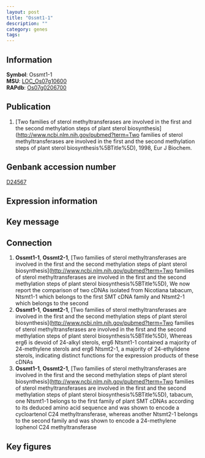 ```yaml
---
layout: post
title: "Ossmt1-1"
description: ""
category: genes
tags: 
---
```


## Information
__Symbol__: Ossmt1-1  
__MSU__: [LOC_Os07g10600](http://rice.plantbiology.msu.edu/cgi-bin/ORF_infopage.cgi?orf=LOC_Os07g10600)  
__RAPdb__: [Os07g0206700](http://rapdb.dna.affrc.go.jp/viewer/gbrowse_details/irgsp1?name=Os07g0206700)  

## Publication
1. [Two families of sterol methyltransferases are involved in the first and the second methylation steps of plant sterol biosynthesis](http://www.ncbi.nlm.nih.gov/pubmed?term=Two families of sterol methyltransferases are involved in the first and the second methylation steps of plant sterol biosynthesis%5BTitle%5D), 1998, Eur J Biochem.

## Genbank accession number
[D24567](http://www.ncbi.nlm.nih.gov/nuccore/D24567)  

## Expression information

## Key message

## Connection
1. __Ossmt1-1__, __Ossmt2-1__, [Two families of sterol methyltransferases are involved in the first and the second methylation steps of plant sterol biosynthesis](http://www.ncbi.nlm.nih.gov/pubmed?term=Two families of sterol methyltransferases are involved in the first and the second methylation steps of plant sterol biosynthesis%5BTitle%5D),  We now report the comparison of two cDNAs isolated from Nicotiana tabacum, Ntsmt1-1 which belongs to the first SMT cDNA family and Ntsmt2-1 which belongs to the second
2. __Ossmt1-1__, __Ossmt2-1__, [Two families of sterol methyltransferases are involved in the first and the second methylation steps of plant sterol biosynthesis](http://www.ncbi.nlm.nih.gov/pubmed?term=Two families of sterol methyltransferases are involved in the first and the second methylation steps of plant sterol biosynthesis%5BTitle%5D),  Whereas erg6 is devoid of 24-alkyl sterols, erg6 Ntsmt1-1 contained a majority of 24-methylene sterols and erg6 Ntsmt2-1, a majority of 24-ethylidene sterols, indicating distinct functions for the expression products of these cDNAs
3. __Ossmt1-1__, __Ossmt2-1__, [Two families of sterol methyltransferases are involved in the first and the second methylation steps of plant sterol biosynthesis](http://www.ncbi.nlm.nih.gov/pubmed?term=Two families of sterol methyltransferases are involved in the first and the second methylation steps of plant sterol biosynthesis%5BTitle%5D),  tabacum, one Ntsmt1-1 belongs to the first family of plant SMT cDNAs according to its deduced amino acid sequence and was shown to encode a cycloartenol C24 methyltransferase, whereas another Ntsmt2-1 belongs to the second family and was shown to encode a 24-methylene lophenol C24 methyltransferase

## Key figures


